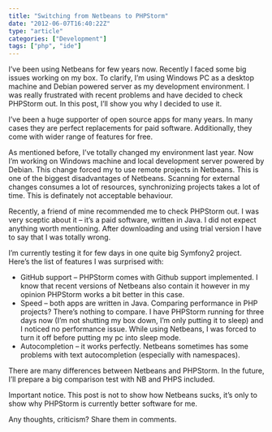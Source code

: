 ```yaml
---
title: "Switching from Netbeans to PHPStorm"
date: "2012-06-07T16:40:22Z"
type: "article"
categories: ["Development"]
tags: ["php", "ide"]
---
```


I’ve been using Netbeans for few years now. Recently I faced some big issues working on my box. To clarify, I’m using Windows PC as a desktop machine and Debian powered server as my development environment. I was really frustrated with recent problems and have decided to check PHPStorm out. In this post, I’ll show you why I decided to use it.

I’ve been a huge supporter of open source apps for many years. In many cases they are perfect replacements for paid software. Additionally, they come with wider range of features for free.

As mentioned before, I’ve totally changed my environment last year. Now I’m working on Windows machine and local development server powered by Debian. This change forced my to use remote projects in Netbeans. This is one of the biggest disadvantages of Netbeans. Scanning for external changes consumes a lot of resources, synchronizing projects takes a lot of time. This is definately not acceptable behaviour.

Recently, a friend of mine recommended me to check PHPStorm out. I was very sceptic about it – it’s a paid software, written in Java. I did not expect anything worth mentioning. After downloading and using trial version I have to say that I was totally wrong.

I’m currently testing it for few days in one quite big Symfony2 project. Here’s the list of features I was surprised with:

+ GitHub support – PHPStorm comes with Github support implemented. I know that recent versions of Netbeans also contain it however in my opinion PHPStorm works a bit better in this case.
+ Speed – both apps are written in Java. Comparing performance in PHP projects? There’s nothing to compare. I have PHPStorm running for three days now (I’m not shutting my box down, I’m only putting it to sleep) and I noticed no performance issue. While using Netbeans, I was forced to turn it off before putting my pc into sleep mode.
+ Autocompletion – it works perfectly. Netbeans sometimes has some problems with text autocompletion (especially with namespaces).

There are many differences between Netbeans and PHPStorm. In the future, I’ll prepare a big comparison test with NB and PHPS included.

Important notice. This post is not to show how Netbeans sucks, it’s only to show why PHPStorm is currently better software for me.

Any thoughts, criticism? Share them in comments.
